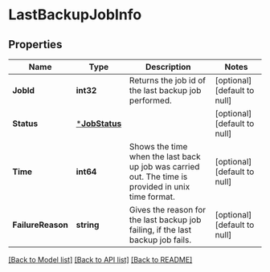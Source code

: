 # LastBackupJobInfo

## Properties
Name | Type | Description | Notes
------------ | ------------- | ------------- | -------------
**JobId** | **int32** | Returns the job id of the last backup job performed. | [optional] [default to null]
**Status** | [***JobStatus**](JobStatus.md) |  | [optional] [default to null]
**Time** | **int64** | Shows the time when the last back up job was carried out. The time is provided in unix time format. | [optional] [default to null]
**FailureReason** | **string** | Gives the reason for the last backup job failing, if the last backup job fails. | [optional] [default to null]

[[Back to Model list]](../README.md#documentation-for-models) [[Back to API list]](../README.md#documentation-for-api-endpoints) [[Back to README]](../README.md)


